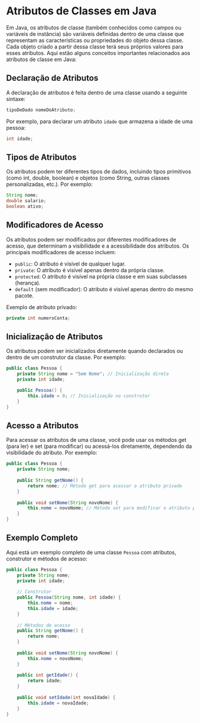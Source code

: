 # Atributos de Classes em Java

Em Java, os atributos de classe (também conhecidos como campos ou variáveis de instância) são variáveis definidas dentro de uma classe que representam as características ou propriedades do objeto dessa classe. Cada objeto criado a partir dessa classe terá seus próprios valores para esses atributos. Aqui estão alguns conceitos importantes relacionados aos atributos de classe em Java:

## Declaração de Atributos

A declaração de atributos é feita dentro de uma classe usando a seguinte sintaxe:

```java
tipoDeDado nomeDoAtributo;
```

Por exemplo, para declarar um atributo `idade` que armazena a idade de uma pessoa:

```java
int idade;
```

## Tipos de Atributos

Os atributos podem ter diferentes tipos de dados, incluindo tipos primitivos (como int, double, boolean) e objetos (como String, outras classes personalizadas, etc.). Por exemplo:

```java
String nome;
double salario;
boolean ativo;
```

## Modificadores de Acesso

Os atributos podem ser modificados por diferentes modificadores de acesso, que determinam a visibilidade e a acessibilidade dos atributos. Os principais modificadores de acesso incluem:

- `public`: O atributo é visível de qualquer lugar.
- `private`: O atributo é visível apenas dentro da própria classe.
- `protected`: O atributo é visível na própria classe e em suas subclasses (herança).
- `default` (sem modificador): O atributo é visível apenas dentro do mesmo pacote.

Exemplo de atributo privado:

```java
private int numeroConta;
```

## Inicialização de Atributos

Os atributos podem ser inicializados diretamente quando declarados ou dentro de um construtor da classe. Por exemplo:

```java
public class Pessoa {
    private String nome = "Sem Nome"; // Inicialização direta
    private int idade;

    public Pessoa() {
        this.idade = 0; // Inicialização no construtor
    }
}
```

## Acesso a Atributos

Para acessar os atributos de uma classe, você pode usar os métodos get (para ler) e set (para modificar) ou acessá-los diretamente, dependendo da visibilidade do atributo. Por exemplo:

```java
public class Pessoa {
    private String nome;
    
    public String getNome() {
        return nome; // Método get para acessar o atributo privado
    }
    
    public void setNome(String novoNome) {
        this.nome = novoNome; // Método set para modificar o atributo privado
    }
}
```

## Exemplo Completo

Aqui está um exemplo completo de uma classe `Pessoa` com atributos, construtor e métodos de acesso:

```java
public class Pessoa {
    private String nome;
    private int idade;
    
    // Construtor
    public Pessoa(String nome, int idade) {
        this.nome = nome;
        this.idade = idade;
    }
    
    // Métodos de acesso
    public String getNome() {
        return nome;
    }
    
    public void setNome(String novoNome) {
        this.nome = novoNome;
    }
    
    public int getIdade() {
        return idade;
    }
    
    public void setIdade(int novaIdade) {
        this.idade = novaIdade;
    }
}
```